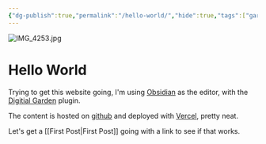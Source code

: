 ```yaml
---
{"dg-publish":true,"permalink":"/hello-world/","hide":true,"tags":["gardenEntry"],"dgShowBacklinks":false,"dgShowFileTree":false,"created":"","updated":""}
---
```


![IMG_4253.jpg](/img/user/img/IMG_4253.jpg)

# Hello World

Trying to get this website going, I'm using [Obsidian](https://obsidian.md) as the editor, with the [Digitial Garden](https://github.com/oleeskild/obsidian-digital-garden) plugin.

The content is hosted on [github](https://github.com/JakeJasko/nebulous.space) and deployed with [Vercel](https://vercel.app), pretty neat.

Let's get a [[First Post\|First Post]] going with a link to see if that works.